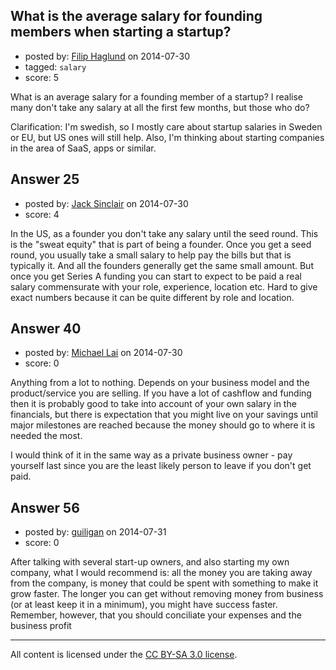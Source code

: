 ## What is the average salary for founding members when starting a startup?

- posted by: [Filip Haglund](https://stackexchange.com/users/292965/filip-haglund) on 2014-07-30
- tagged: `salary`
- score: 5

What is an average salary for a founding member of a startup? I realise many don't take any salary at all the first few months, but those who do?

Clarification:
I'm swedish, so I mostly care about startup salaries in Sweden or EU, but US ones will still help. Also, I'm thinking about starting companies in the area of SaaS, apps or similar.


## Answer 25

- posted by: [Jack Sinclair](https://stackexchange.com/users/1124319/jack-sinclair) on 2014-07-30
- score: 4

In the US, as a founder you don't take any salary until the seed round. This is the "sweat equity" that is part of being a founder. Once you get a seed round, you usually take a small salary to help pay the bills but that is typically it. And all the founders generally get the same small amount. But once you get Series A funding you can start to expect to be paid a real salary commensurate with your role, experience, location etc.  Hard to give exact numbers because it can be quite different by role and location.


## Answer 40

- posted by: [Michael Lai](https://stackexchange.com/users/213864/michael-lai) on 2014-07-30
- score: 0

Anything from a lot to nothing. Depends on your business model and the product/service you are selling. If you have a lot of cashflow and funding then it is probably good to take into account of your own salary in the financials, but there is expectation that you might live on your savings until major milestones are reached because the money should go to where it is needed the most.

I would think of it in the same way as a private business owner - pay yourself last since you are the least likely person to leave if you don't get paid.


## Answer 56

- posted by: [guiligan](https://stackexchange.com/users/436247/guiligan) on 2014-07-31
- score: 0

After talking with several start-up owners, and also starting my own company, what I would recommend is: all the money you are taking away from the company, is money that could be spent with something to make it grow faster. The longer you can get without removing money from business (or at least keep it in a minimum), you might have success faster. Remember, however, that you should conciliate your expenses and the business profit



---

All content is licensed under the [CC BY-SA 3.0 license](https://creativecommons.org/licenses/by-sa/3.0/).
